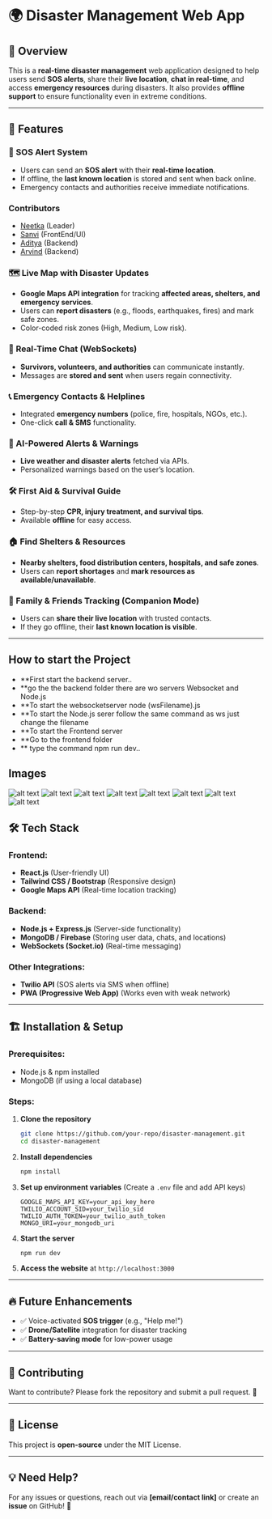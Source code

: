 # 🌍 Disaster Management Web App

## 🚀 Overview

This is a **real-time disaster management** web application designed to help users send **SOS alerts**, share their **live location**, **chat in real-time**, and access **emergency resources** during disasters. It also provides **offline support** to ensure functionality even in extreme conditions.

---

## 🎯 Features

### 🔴 SOS Alert System

- Users can send an **SOS alert** with their **real-time location**.
- If offline, the **last known location** is stored and sent when back online.
- Emergency contacts and authorities receive immediate notifications.

### Contributors
- [Neetka](https://github.com/neetka) (Leader)
- [Sanvi](https://github.com/sanviii19) (FrontEnd/UI)
- [Aditya](https://github.com/konhito) (Backend)
- [Arvind](https://github.com/Zan-pakto) (Backend)



### 🗺️ Live Map with Disaster Updates

- **Google Maps API integration** for tracking **affected areas, shelters, and emergency services**.
- Users can **report disasters** (e.g., floods, earthquakes, fires) and mark safe zones.
- Color-coded risk zones (High, Medium, Low risk).

### 💬 Real-Time Chat (WebSockets)

- **Survivors, volunteers, and authorities** can communicate instantly.
- Messages are **stored and sent** when users regain connectivity.

### 📞 Emergency Contacts & Helplines

- Integrated **emergency numbers** (police, fire, hospitals, NGOs, etc.).
- One-click **call & SMS** functionality.

### 📢 AI-Powered Alerts & Warnings

- **Live weather and disaster alerts** fetched via APIs.
- Personalized warnings based on the user’s location.

### 🛠️ First Aid & Survival Guide

- Step-by-step **CPR, injury treatment, and survival tips**.
- Available **offline** for easy access.

### 🏠 Find Shelters & Resources

- **Nearby shelters, food distribution centers, hospitals, and safe zones**.
- Users can **report shortages** and **mark resources as available/unavailable**.

### 👥 Family & Friends Tracking (Companion Mode)

- Users can **share their live location** with trusted contacts.
- If they go offline, their **last known location is visible**.

---

## How to start the Project

- \*\*First start the backend server..
- \*\*go the the backend folder there are wo servers Websocket and Node.js
- \*\*To start the websocketserver node (wsFilename).js
- \*\*To start the Node.js serer follow the same command as ws just change the filename
- \*\*To start the Frontend server
- \*\*Go to the frontend folder
- \*\* type the command npm run dev..

## Images

![alt text](./images/1.png)
![alt text](./images/2.png)
![alt text](./images/3.png)
![alt text](./images/4.png)
![alt text](./images/5.png)
![alt text](./images/6.png)
![alt text](./images/7.png)
![alt text](./images/8.png)

## 🛠️ Tech Stack

### Frontend:

- **React.js** (User-friendly UI)
- **Tailwind CSS / Bootstrap** (Responsive design)
- **Google Maps API** (Real-time location tracking)

### Backend:

- **Node.js + Express.js** (Server-side functionality)
- **MongoDB / Firebase** (Storing user data, chats, and locations)
- **WebSockets (Socket.io)** (Real-time messaging)

### Other Integrations:

- **Twilio API** (SOS alerts via SMS when offline)
- **PWA (Progressive Web App)** (Works even with weak network)

---

## 🏗️ Installation & Setup

### Prerequisites:

- Node.js & npm installed
- MongoDB (if using a local database)

### Steps:

1. **Clone the repository**
   ```bash
   git clone https://github.com/your-repo/disaster-management.git
   cd disaster-management
   ```
2. **Install dependencies**
   ```bash
   npm install
   ```
3. **Set up environment variables** (Create a `.env` file and add API keys)
   ```env
   GOOGLE_MAPS_API_KEY=your_api_key_here
   TWILIO_ACCOUNT_SID=your_twilio_sid
   TWILIO_AUTH_TOKEN=your_twilio_auth_token
   MONGO_URI=your_mongodb_uri
   ```
4. **Start the server**
   ```bash
   npm run dev
   ```
5. **Access the website** at `http://localhost:3000`

---

## 🔥 Future Enhancements

- ✅ Voice-activated **SOS trigger** (e.g., "Help me!")
- ✅ **Drone/Satellite** integration for disaster tracking
- ✅ **Battery-saving mode** for low-power usage

---

## 🤝 Contributing

Want to contribute? Please fork the repository and submit a pull request. 🚀

---

## 📜 License

This project is **open-source** under the MIT License.

---

## 💡 Need Help?

For any issues or questions, reach out via **[email/contact link]** or create an **issue** on GitHub! 🚀
